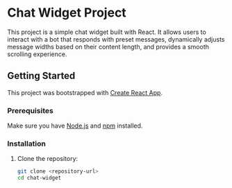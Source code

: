 # Chat Widget Project

This project is a simple chat widget built with React. It allows users to interact with a bot that responds with preset messages, dynamically adjusts message widths based on their content length, and provides a smooth scrolling experience.

## Getting Started

This project was bootstrapped with [Create React App](https://github.com/facebook/create-react-app).

### Prerequisites

Make sure you have [Node.js](https://nodejs.org/) and [npm](https://www.npmjs.com/) installed.

### Installation

1. Clone the repository:
   ```bash
   git clone <repository-url>
   cd chat-widget
